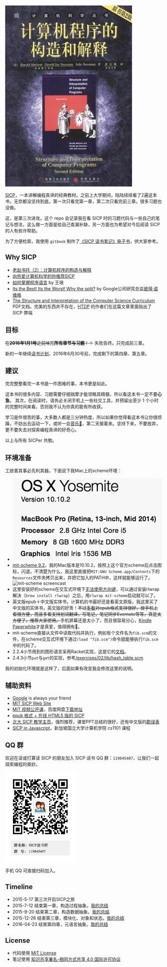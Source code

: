[![SICP](assets/sicp_banner.jpg)](http://sicp.liujiacai.net/)

[SICP](http://book.douban.com/subject/1451622/)，一本讲解编程真谛的经典教材。之前上大学期间，陆陆续续看了2遍这本书，无奈都没坚持到底。第一次只看完第一章，第二次只看完前三章。很多习题也没做。

这，是第三次进攻。这个 repo 会记录我在看 SICP 时的习题代码与一些自己的笔记与想法，这么做一方面是给自己查漏补缺，另一方面也为希望对今后阅读 SICP 的人有些许帮助。

为了方便检索，我使用 `gitbook` 制作了[《SICP 读书笔记》电子书](http://sicp.liujiacai.net/)，供大家参考。

## Why SICP

- [老赵书托（2）：计算机程序的构造与解释](http://blog.zhaojie.me/2009/07/recommended-reading-2-sicp.html)  
- [向热爱计算机科学的你推荐SICP](http://www.nowamagic.net/librarys/veda/detail/1905)
- [如何掌握程序语言](http://yinwang0.lofter.com/post/183ec2_47bea8) by 王垠
- [Its the Best! Its the Worst! Why the split?](http://www.amazon.com/review/R403HR4VL71K8/ref=cm_cr_dp_title?ie=UTF8&ASIN=0262011530&channel=detail-glance&nodeID=283155&store=books) by Google公司研究总监[彼得·诺维格](https://en.wikipedia.org/wiki/Peter_Norvig)
- [The Structure and Interpretation of the Computer Science Curriculum](http://www.ccs.neu.edu/racket/pubs/jfp2004-fffk.pdf) PDF文档。完美的东西并不存在，[HTDP](http://www.htdp.org/) 的作者们在这篇文章里面指出了 SICP 弊端

## 目标

<del> 在**2016年1月1号**之前啃完**所有章节与习题**！！</del> 失败告终。只完成前三章。

新的一年继续[读书计划](http://book.douban.com/people/liujiacai/do)，2016年6月30号前，完成剩下的第四章、第五章。

## 建议

完完整整看完一本书是一件困难的事，本书更是如此。

这本书的很多内容、习题需要仔细揣摩才能领略其精髓，所以看这本书一定不要**心急**。
其次，在阅读时，请务必关闭手机上一些社交工具，并预留出至少 1 个小时的完整时间来看，否则我不认为你真的能有所收获。

学习是件很苦的事，大多数人都是三分钟热度，所以如果你觉得看这本书让你很烦躁，不妨出去运动一下，或听一会[音乐🎵](http://music.163.com/#/artist?id=88149)，第二天接着来。坚持下来，不要放弃，更不要失去对探索编程真谛的好奇心。

以上与所有 SICPer 共勉。

## 环境准备

工欲善其事必先利其器。下面说下我Mac上的scheme环境：

- ![Mac 环境](assets/mac-env.png)
- [mit-scheme 9.2](http://ftp.gnu.org/gnu/mit-scheme/stable.pkg/9.2/mit-scheme-9.2-x86-64.dmg)，我的Mac版本是10.10.2，按照上这个官方scheme后点击图标，闪退，不清楚为什么，我这里直接把`MIT:GNU Scheme.app/Contents`下的`Resources`文件夹拷贝出来，并把它加入的PATH中，这样就能够运行了。
![mit-scheme screencast](http://ww2.sinaimg.cn/mw690/5fee18eegw1es79f0y9u2j21tm0eqjus.jpg)
- 这里安装好的scheme在交互式环境下[无法使用方向键](http://stackoverflow.com/questions/27648559/mit-scheme-cant-move-left-when-enter-code)，可以通过安装rlwrap解决（`brew install rlwrap`）之后，用`rlwrap mit-scheme`启动就可以了。
- 英文版epub＋中文版实体书，计算机的书最好还是看英文原版，我这里买了中文版的实体书，英文版的好贵！<del>不过[多看](http://duokan.com/)对epub格式支持很好，放手机上看很方便，而且多看支持划词翻译，写笔记，笔记同步Evernote等等，真是太方便了，推荐大家使用。</del>手机屏幕还是太小了，而且很容易分心，[Kindle Paperwhite](http://www.amazon.cn/gp/product/B00QJDOLIO)才是真爱，值得拥有💖。
- mit-scheme直接从文件中读取代码并执行，例如有个文件名为`fib.scm`的文件，在scheme交互式环境下通过`(load "fib.scm")`命令就能够执行`fib.scm`中的代码了。
- 2.2.4小节用到的图形语言采用Racket实现，这是它的[文档](http://planet.racket-lang.org/package-source/soegaard/sicp.plt/2/1/planet-docs/sicp-manual/index.html)。
- 2.4.3小节`put`与`get`的实现，参考[/exercises/02/lib/hash_table.scm](/exercises/02/lib/hash_table.scm)

我的初始化环境就是这样了，后面如果有改变我会修改这里的说明。

## 辅助资料

- [Google](https://www.google.com/ncr) is always your friend
- [MIT SICP Web Site](http://mitpress.mit.edu/sicp)
- [MIT 视频公开课](http://ocw.mit.edu/courses/electrical-engineering-and-computer-science/6-001-structure-and-interpretation-of-computer-programs-spring-2005/video-lectures/)，百度网盘[下载地址](http://pan.baidu.com/s/1jGrI5EY)
- [epub 格式 + 在线 HTML5 版的 SICP](https://github.com/sarabander/sicp)
- [北大 SICP 教学主页](http://www.math.pku.edu.cn/teachers/qiuzy/progtech/)，强烈推荐，课堂PPT总结的很好，还有中文版的[勘误表](http://www.math.pku.edu.cn/teachers/qiuzy/books/sicp/errata.htm)
- [SICP in Javascript](https://www.comp.nus.edu.sg/~cs1101s/sicp/)，新加坡国立大学计算机学院 cs1101 课程

## QQ 群

欢迎在读或打算读 SICP 的朋友加入 SICP 读书 QQ 群：`119845407`，让我们一起探索编程的奥妙。

![sicp_qq](assets/SICP_QQ.png)

手机 QQ 可直接扫码加入。

## Timeline

- 2015-5-17  第三次开启SICP之旅
- 2015-7-12  结束第一章，构造过程抽象。[我的总结](http://liujiacai.net/blog/2015/07/18/sicp-chapter1-summary/)
- 2015-9-20  结束第二章，构造数据抽象。[我的总结](http://liujiacai.net/blog/2015/09/20/sicp-chapter2-summary/)
- 2015-12-26  结束第三章，模块化、对象和状态。[我的总结](http://liujiacai.net/blog/2015/12/26/sicp-chapter3-summary/)
- 2016-04-23  结束第四章，元语言抽象。[我的总结](http://liujiacai.net/blog/2016/04/23/sicp-chapter4-summary/)

## License

- 代码使用 [MIT License](http://liujiacai.net/license/MIT.html?year=2015)
- 笔记使用 [知识共享署名-相同方式共享 4.0 国际许可协议](http://creativecommons.org/licenses/by-sa/4.0/)
